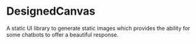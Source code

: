 # DesignedCanvas
A static UI library to generate static images which provides the ability for some chatbots to offer a beautiful response.
